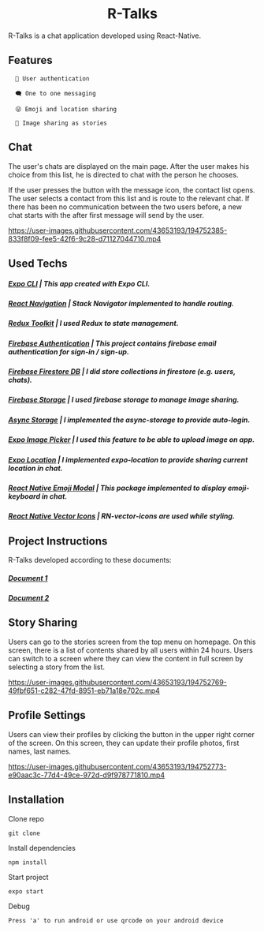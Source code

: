 

<h1 align="center">R-Talks</h1>
<p>R-Talks is a chat application developed using React-Native.</p>
<h2>Features</h2>

      🔑 User authentication 

      🗨️ One to one messaging

      😜 Emoji and location sharing

      📸 Image sharing as stories

<h2>Chat</h2>

<p>The user's chats are displayed on the main page. After the user makes his choice from this list, he is directed to chat with the person he chooses.

If the user presses the button with the message icon, the contact list opens. The user selects a contact from this list and is route to the relevant chat. If there has been no communication between the two users before, a new chat starts with the after first message will send by the user. </p>

https://user-images.githubusercontent.com/43653193/194752385-833f8f09-fee5-42f6-9c28-d71127044710.mp4

<h2>Used Techs</h2>

##### [Expo CLI](https://github.com/FurkanGundogan/RTalk-ChatApp-ReactNative/blob/master/Instructions1.pdf) | This app created with Expo CLI.
##### [React Navigation](https://github.com/FurkanGundogan/RTalk-ChatApp-ReactNative/blob/master/Instructions1.pdf) | Stack Navigator implemented to handle routing.
##### [Redux Toolkit](https://github.com/FurkanGundogan/RTalk-ChatApp-ReactNative/blob/master/Instructions1.pdf) | I used Redux to state management.
##### [Firebase Authentication](https://github.com/FurkanGundogan/RTalk-ChatApp-ReactNative/blob/master/Instructions1.pdf) | This project contains firebase email authentication for sign-in / sign-up.
##### [Firebase Firestore DB](https://github.com/FurkanGundogan/RTalk-ChatApp-ReactNative/blob/master/Instructions1.pdf) | I did store collections in firestore (e.g. users, chats).
##### [Firebase Storage](https://github.com/FurkanGundogan/RTalk-ChatApp-ReactNative/blob/master/Instructions1.pdf) | I used firebase storage to manage image sharing.
##### [Async Storage](https://github.com/FurkanGundogan/RTalk-ChatApp-ReactNative/blob/master/Instructions1.pdf) | I implemented the async-storage to provide auto-login.
##### [Expo Image Picker](https://github.com/FurkanGundogan/RTalk-ChatApp-ReactNative/blob/master/Instructions1.pdf) | I used this feature to be able to upload image on app.
##### [Expo Location](https://github.com/FurkanGundogan/RTalk-ChatApp-ReactNative/blob/master/Instructions1.pdf) | I implemented expo-location to provide sharing current location in chat.
##### [React Native Emoji Modal](https://github.com/FurkanGundogan/RTalk-ChatApp-ReactNative/blob/master/Instructions1.pdf) | This package implemented to display emoji-keyboard in chat.
##### [React Native Vector Icons](https://github.com/FurkanGundogan/RTalk-ChatApp-ReactNative/blob/master/Instructions1.pdf) | RN-vector-icons are used while styling.

<h2>Project Instructions</h2>
<p>R-Talks developed according to these documents:</p>

##### [Document 1](https://github.com/FurkanGundogan/RTalk-ChatApp-ReactNative/blob/master/Instructions1.pdf) 
      
##### [Document 2](https://github.com/FurkanGundogan/RTalk-ChatApp-ReactNative/blob/master/Instructions%202.pdf) 


<h2>Story Sharing</h2>
<p>
Users can go to the stories screen from the top menu on homepage. On this screen, there is a list of contents shared by all users within 24 hours. Users can switch to a screen where they can view the content in full screen by selecting a story from the list.
</p>

https://user-images.githubusercontent.com/43653193/194752769-49fbf651-c282-47fd-8951-eb71a18e702c.mp4

<h2>Profile Settings</h2>

<p>
Users can view their profiles by clicking the button in the upper right corner of the screen. On this screen, they can update their profile photos, first names, last names.
</p>

https://user-images.githubusercontent.com/43653193/194752773-e90aac3c-77d4-49ce-972d-d9f978771810.mp4

<h2>Installation</h2>

Clone repo      
```
git clone
```
Install dependencies   
```
npm install
```
Start project
```
expo start
```
Debug
```
Press 'a' to run android or use qrcode on your android device 
```
